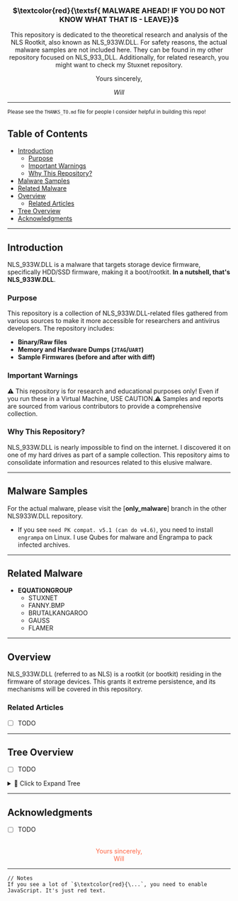 <div align="center">
<h3>$\textcolor{red}{\textsf{ MALWARE AHEAD! IF YOU  DO NOT  KNOW WHAT THAT IS - LEAVE}}$ </h3>
This repository is dedicated to the theoretical research and analysis of the NLS Rootkit, also known as NLS_933W.DLL. For safety reasons, the actual malware samples are not included here. They can be found in my other repository focused on NLS_933_DLL. Additionally, for related research, you might want to check my Stuxnet repository.
  
Yours sincerely,

*Will*

</div>

---

<sub>Please see the `THANKS_TO.md` file for people I consider helpful in building this repo!</sub>

## Table of Contents

- [Introduction](#introduction)
  - [Purpose](#purpose)
  - [Important Warnings](#important-warnings)
  - [Why This Repository?](#why-this-repository)
- [Malware Samples](#malware-samples)
- [Related Malware](#related-malware)
- [Overview](#overview)
  - [Related Articles](#related-articles)
- [Tree Overview](#tree-overview)
- [Acknowledgments](#acknowledgments)

---

## Introduction

NLS_933W.DLL is a malware that targets storage device firmware, specifically HDD/SSD firmware, making it a boot/rootkit. **In a nutshell, that's NLS_933W.DLL**.

### Purpose

This repository is a collection of NLS_933W.DLL-related files gathered from various sources to make it more accessible for researchers and antivirus developers. The repository includes:
- **Binary/Raw files**
- **Memory and Hardware Dumps (`JTAG`/`UART`)**
- **Sample Firmwares (before and after with diff)**

### Important Warnings

⚠️ This repository is for research and educational purposes only! Even if you run these in a Virtual Machine, USE CAUTION.⚠️ Samples and reports are sourced from various contributors to provide a comprehensive collection.

### Why This Repository?

NLS_933W.DLL is nearly impossible to find on the internet. I discovered it on one of my hard drives as part of a sample collection. This repository aims to consolidate information and resources related to this elusive malware.

---

## Malware Samples

For the actual malware, please visit the [**only_malware**] branch in the other NLS933W.DLL repository.

- If you see `need PK compat. v5.1 (can do v4.6)`, you need to install `engrampa` on Linux. I use Qubes for malware and Engrampa to pack infected archives.

---

## Related Malware

- **EQUATIONGROUP**
  - STUXNET
  - FANNY.BMP
  - BRUTALKANGAROO
  - GAUSS
  - FLAMER

---

##  Overview

NLS_933W.DLL (referred to as NLS) is a rootkit (or bootkit) residing in the firmware of storage devices. This grants it extreme persistence, and its mechanisms will be covered in this repository.

### Related Articles
- [ ] TODO

---

## Tree Overview
- [ ] TODO

<details>
<summary>🌻 Click to Expand Tree</summary>
`todo`
### Files in `<TODO.zip>`

</details>

---

## Acknowledgments
- [ ] TODO

<div align="center" style="color: #ff6341;">

<br>
Yours sincerely,<br>
Will
</div>

---

```
// Notes
If you see a lot of `$\textcolor{red}{\...`, you need to enable JavaScript. It's just red text.
```
